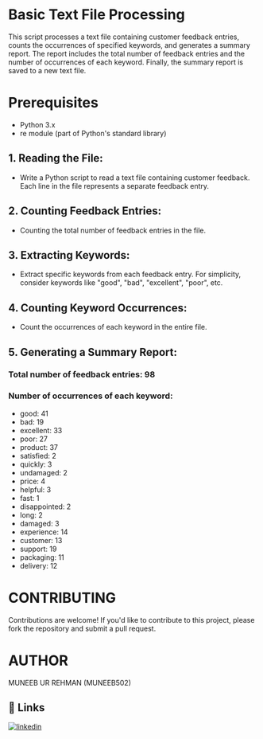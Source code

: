 
# Basic Text File Processing 

This script processes a text file containing customer feedback entries, counts the occurrences of specified keywords, and generates a summary report. The report includes the total number of feedback entries and the number of occurrences of each keyword. Finally, the summary report is saved to a new text file.


# Prerequisites
- Python 3.x
- re module (part of Python's standard library)

## 1. Reading the File: 
- Write a Python script to read a text file containing customer feedback. Each line in the file represents a separate feedback entry. 
## 2. Counting Feedback Entries: 
- Counting the total number of feedback entries in the file. 
## 3. Extracting Keywords: 
- Extract specific keywords from each feedback entry. For simplicity, 
consider keywords like "good", "bad", "excellent", "poor", etc. 
## 4. Counting Keyword Occurrences: 
- Count the occurrences of each keyword in the entire file. 
## 5. Generating a Summary Report: 
### Total number of feedback entries: 98
### Number of occurrences of each keyword:
- good: 41
- bad: 19
- excellent: 33
- poor: 27
- product: 37
- satisfied: 2
- quickly: 3
- undamaged: 2
- price: 4
- helpful: 3
- fast: 1
- disappointed: 2
- long: 2
- damaged: 3
- experience: 14
- customer: 13
- support: 19
- packaging: 11
- delivery: 12

# CONTRIBUTING

Contributions are welcome! If you'd like to contribute to this project, please fork the repository and submit a pull request.


# AUTHOR

 MUNEEB UR REHMAN   (MUNEEB502)

## 🔗 Links

[![linkedin](https://img.shields.io/badge/linkedin-0A66C2?style=for-the-badge&logo=linkedin&logoColor=white)](https://pk.linkedin.com/in/muneeb-ur-rehman-99580b277)